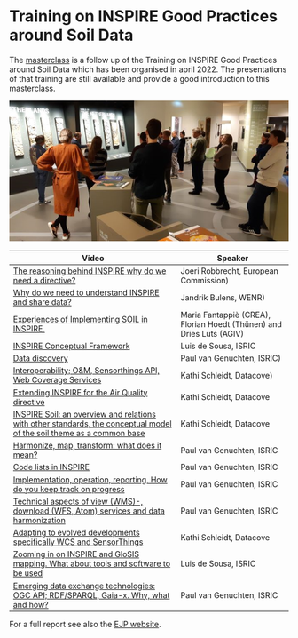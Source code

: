 # Training on INSPIRE Good Practices around Soil Data

The [masterclass](./index.md) is a follow up of the Training on INSPIRE Good Practices around Soil Data which has been organised in april 2022. The presentations of that training are still available and provide a good introduction to this masterclass.

![Visit to Soil Museum](img/museum.png)

| Video | Speaker |
| --- | --- |
| [The reasoning behind INSPIRE why do we need a directive?](https://wur.yuja.com/V/Video?v=184972&amp;node=788552&amp;a=1999677049&amp;autoplay=1) | Joeri Robbrecht, European Commission) |
| [Why do we need to understand INSPIRE and share data?](https://wur.yuja.com/V/Video?v=195134&amp;node=829584&amp;a=639795076&amp;autoplay=1) | Jandrik Bulens, WENR) |
| [Experiences of Implementing SOIL in INSPIRE.](https://wur.yuja.com/V/Video?v=184979&amp;node=788563&amp;a=278913036&amp;autoplay=1) | Maria Fantappiè (CREA), Florian Hoedt (Thünen) and Dries Luts (AGIV) |
| [INSPIRE Conceptual Framework](https://wur.yuja.com/V/Video?v=184980&amp;node=788565&amp;a=488615975&amp;autoplay=1) | Luis de Sousa, ISRIC |
| [Data discovery](https://wur.yuja.com/V/Video?v=186423&amp;node=793652&amp;a=1324462841&amp;autoplay=1) | Paul van Genuchten, ISRIC) |
| [Interoperability; O&M, Sensorthings API, Web Coverage Services](https://wur.yuja.com/V/Video?v=184380&amp;node=785951&amp;a=1565884354&amp;autoplay=1) | Kathi Schleidt, Datacove) |
| [Extending INSPIRE for the Air Quality directive](https://wur.yuja.com/V/Video?v=195150&amp;node=829611&amp;a=1837117774&amp;autoplay=1) | Kathi Schleidt, Datacove |
| [INSPIRE Soil: an overview and relations with other standards, the conceptual model of the soil theme as a common base](https://wur.yuja.com/V/Video?v=195152&amp;node=829619&amp;a=1128747791&amp;autoplay=1) | Kathi Schleidt, Datacove |
| [Harmonize, map, transform: what does it mean?](https://wur.yuja.com/V/Video?v=195126&amp;node=829569&amp;a=1133213006&amp;autoplay=1) | Paul van Genuchten, ISRIC |
| [Code lists in INSPIRE](https://wur.yuja.com/V/Video?v=195138&amp;node=829589&amp;a=1673682788&amp;autoplay=1) | Paul van Genuchten, ISRIC |
| [Implementation, operation, reporting. How do you keep track on progress](https://wur.yuja.com/V/Video?v=186413&amp;node=793625&amp;a=1364884267&amp;autoplay=1) | Paul van Genuchten, ISRIC |
| [Technical aspects of view (WMS)-, download (WFS, Atom) services and data harmonization](https://wur.yuja.com/V/Video?v=184438&amp;node=786146&amp;a=1735271407&amp;autoplay=1) | Paul van Genuchten, ISRIC |
| [Adapting to evolved developments specifically WCS and SensorThings](https://wur.yuja.com/V/Video?v=186405&amp;node=793609&amp;a=1936269719&amp;autoplay=1) | Kathi Schleidt, Datacove |
| [Zooming in on INSPIRE and GloSIS mapping. What about tools and software to be used](https://wur.yuja.com/V/Video?v=184392&amp;node=785996&amp;a=2121794774&amp;autoplay=1) | Luis de Sousa, ISRIC |
| [Emerging data exchange technologies: OGC API; RDF/SPARQL, Gaia-x. Why, what and how?](https://wur.yuja.com/V/Video?v=195045&amp;node=829391&amp;a=1780668327&amp;autoplay=1) | Paul van Genuchten, ISRIC |

For a full report see also the [EJP website](https://ejpsoil.eu/about-ejp-soil/news-events/item/artikel/ejp-soil-facilitates-eu-member-states-to-provide-soil-data-following-the-inspire-directive-with-a-training-on-soil-data-good-practices-1).